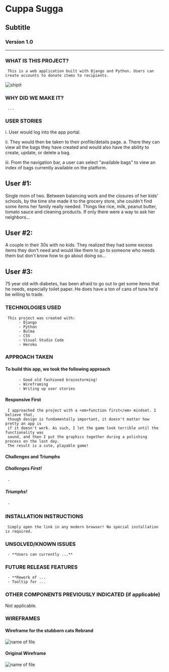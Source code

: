 # Cuppa Sugga
## Subtitle
### Version 1.0
<hr>

### WHAT IS THIS PROJECT?
     This is a web application built with Django and Python. Users can create accounts to donate items to recipients.

![shipit](https://github.com/nikitamadora/stubborn-kittens/blob/master/assets/shipit.png)

### WHY DID WE MAKE IT?
     ...

### USER STORIES

i. User would log into the app portal.

ii. They would then be taken to their profile/details page. 
     a. There they can view all the bags they have created and would also have the ability to create, update, or delete a bag.

iii. From the navigation bar, a user can select "available bags" to view an index of bags currently available on the platform.
     
## User #1: 
     
Single mom of two. Between balancing work and the closures of her kids' schools, by the time she made it to the grocery store, she couldn't find some items her family really needed. Things like rice, milk, peanut butter, tomato sauce and cleaning products. If only there were a way to ask her neighbors...
     
## User #2: 
     
A couple in their 30s with no kids. They realized they had some excess items they don't need and would like them to go to someone who needs them but don't know how to go about doing so...
     
## User #3: 
     
75 year old with diabetes, has been afraid to go out to get some items that he needs, especially toilet paper. He does have a ton of cans of tuna he'd be willing to trade.


### TECHNOLOGIES USED

     This project was created with:
          - Django
          - Python
          - Bulma
          - CSS
          - Visual Studio Code
          - Heroku


### APPROACH TAKEN
#### To build this app, we took the following approach
          - Good old fashioned brainstorming!
          - Wireframing
          - Writing up user stories

#### Responsive First
     I approached the project with a <em>function first</em> mindset. I believe that, 
     though design is fundamentally important, it doesn't matter how pretty an app is 
     if it doesn't work. As such, I let the game look terrible until the functionality was 
     sound, and then I put the graphics together during a polishing process on the last day. 
     The result is a cute, playable game!
     
#### Challenges and Triumphs
##### Challenges First!
     - 

##### Triumphs!
     - 


### INSTALLATION INSTRUCTIONS
     Simply open the link in any modern browser! No special installation is required.

### UNSOLVED/KNOWN ISSUES
     - **Users can currently ...** 

### FUTURE RELEASE FEATURES
     - **Rework of ...
     - Tooltip for ...



### OTHER COMPONENTS PREVIOUSLY INDICATED (if applicable)
Not applicable.

### WIREFRAMES
#### Wireframe for the stubborn cats Rebrand
![name of file](link.jpg)

#### Original Wireframe

![name of file](link.jpg)

